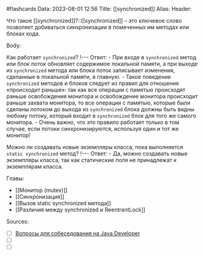 #flashcards
Data: 2023-08-01 12:56
Title: [[synchronized]]
Alias:
Header:

Что такое [[synchronized]]?::[[synchronized]] – это ключевое слово позволяет добиваться синхронизации в помеченных им методах или блоках кода.
<!--SR:!2023-10-27,1,250-->



Body:


Как работает `synchronized`?
!---
Ответ:
	- При входе в `synchronized` метод или блок поток обновляет содержимое локальной памяти, а при выходе из `synchronized` метода или блока поток записывает изменения, сделанные в локальной памяти, в главную.
	- Такое поведение `synchronized` методов и блоков следует из правил для отношения «происходит раньше»: так как все операции с памятью происходят раньше освобождения монитора и освобождение монитора происходит раньше захвата монитора, то все операции с памятью, которые были сделаны потоком до выхода из `synchronized` блока должны быть видны любому потоку, который входит в `synchronized` блок для того же самого монитора.
	- Очень важно, что это правило работает только в том случае, если потоки синхронизируются, используя один и тот же монитор!
<!--SR:!2023-10-27,1,130-->


Можно ли создавать новые экземпляры класса, пока выполняется `static synchronized` метод?
!---
Ответ:
	- Да, можно создавать новые экземпляры класса, так как статические поля не принадлежат к экземплярам класса.
<!--SR:!2023-11-01,10,390-->




Главы:
- [[Монитор (mutex)]]
- [[Синхронизация]]
- [[Вызов static synchronized метода]]
- [[Различия между synchronized и ReentrantLock]]


Sources:
- [ ] [Вопросы для собеседования на Java Developer](https://github.com/enhorse/java-interview/blob/master/README.md#%D0%9E%D0%9E%D0%9F)
- [ ] []()
- [ ] []()
